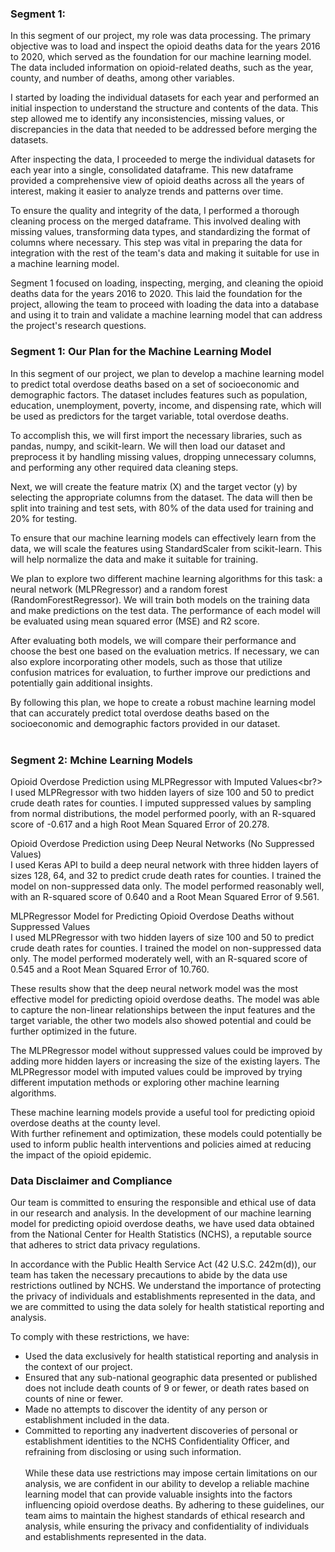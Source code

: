 ### Segment 1:

In this segment of our project, my role was data processing. The primary objective was to load and inspect the opioid deaths data for the years 2016 to 2020, which served as the foundation for our machine learning model. The data included information on opioid-related deaths, such as the year, county, and number of deaths, among other variables.

I started by loading the individual datasets for each year and performed an initial inspection to understand the structure and contents of the data. This step allowed me to identify any inconsistencies, missing values, or discrepancies in the data that needed to be addressed before merging the datasets.

After inspecting the data, I proceeded to merge the individual datasets for each year into a single, consolidated dataframe. This new dataframe provided a comprehensive view of opioid deaths across all the years of interest, making it easier to analyze trends and patterns over time.

To ensure the quality and integrity of the data, I performed a thorough cleaning process on the merged dataframe. This involved dealing with missing values, transforming data types, and standardizing the format of columns where necessary. This step was vital in preparing the data for integration with the rest of the team's data and making it suitable for use in a machine learning model.

Segment 1 focused on loading, inspecting, merging, and cleaning the opioid deaths data for the years 2016 to 2020. This laid the foundation for the project, allowing the team to proceed with loading the data into a database and using it to train and validate a machine learning model that can address the project's research questions.


### Segment 1: Our Plan for the Machine Learning Model

In this segment of our project, we plan to develop a machine learning model to predict total overdose deaths based on a set of socioeconomic and demographic factors. The dataset includes features such as population, education, unemployment, poverty, income, and dispensing rate, which will be used as predictors for the target variable, total overdose deaths.

To accomplish this, we will first import the necessary libraries, such as pandas, numpy, and scikit-learn. We will then load our dataset and preprocess it by handling missing values, dropping unnecessary columns, and performing any other required data cleaning steps.

Next, we will create the feature matrix (X) and the target vector (y) by selecting the appropriate columns from the dataset. The data will then be split into training and test sets, with 80% of the data used for training and 20% for testing.

To ensure that our machine learning models can effectively learn from the data, we will scale the features using StandardScaler from scikit-learn. This will help normalize the data and make it suitable for training.

We plan to explore two different machine learning algorithms for this task: a neural network (MLPRegressor) and a random forest (RandomForestRegressor). We will train both models on the training data and make predictions on the test data. The performance of each model will be evaluated using mean squared error (MSE) and R2 score.

After evaluating both models, we will compare their performance and choose the best one based on the evaluation metrics. If necessary, we can also explore incorporating other models, such as those that utilize confusion matrices for evaluation, to further improve our predictions and potentially gain additional insights.

By following this plan, we hope to create a robust machine learning model that can accurately predict total overdose deaths based on the socioeconomic and demographic factors provided in our dataset.<br><br>

### Segment 2: Mchine Learning Models <br>

Opioid Overdose Prediction using MLPRegressor with Imputed Values<br?>
I used MLPRegressor with two hidden layers of size 100 and 50 to predict crude death rates for counties. I imputed suppressed values by sampling from normal distributions, the model performed poorly, with an R-squared score of -0.617 and a high Root Mean Squared Error of 20.278.

Opioid Overdose Prediction using Deep Neural Networks (No Suppressed Values)<br>
I used Keras API to build a deep neural network with three hidden layers of sizes 128, 64, and 32 to predict crude death rates for counties. I trained the model on non-suppressed data only. The model performed reasonably well, with an R-squared score of 0.640 and a Root Mean Squared Error of 9.561.

MLPRegressor Model for Predicting Opioid Overdose Deaths without Suppressed Values<br>
I used MLPRegressor with two hidden layers of size 100 and 50 to predict crude death rates for counties. I trained the model on non-suppressed data only. The model performed moderately well, with an R-squared score of 0.545 and a Root Mean Squared Error of 10.760.

These results show that the deep neural network model was the most effective model for predicting opioid overdose deaths. The model was able to capture the non-linear relationships between the input features and the target variable, the other two models also showed potential and could be further optimized in the future.

The MLPRegressor model without suppressed values could be improved by adding more hidden layers or increasing the size of the existing layers. The MLPRegressor model with imputed values could be improved by trying different imputation methods or exploring other machine learning algorithms.

These machine learning models provide a useful tool for predicting opioid overdose deaths at the county level.<br>
With further refinement and optimization, these models could potentially be used to inform public health interventions and policies aimed at reducing the impact of the opioid epidemic.



### Data Disclaimer and Compliance

Our team is committed to ensuring the responsible and ethical use of data in our research and analysis. In the development of our machine learning model for predicting opioid overdose deaths, we have used data obtained from the National Center for Health Statistics (NCHS), a reputable source that adheres to strict data privacy regulations.

In accordance with the Public Health Service Act (42 U.S.C. 242m(d)), our team has taken the necessary precautions to abide by the data use restrictions outlined by NCHS. We understand the importance of protecting the privacy of individuals and establishments represented in the data, and we are committed to using the data solely for health statistical reporting and analysis.

To comply with these restrictions, we have:

* Used the data exclusively for health statistical reporting and analysis in the context of our project.
* Ensured that any sub-national geographic data presented or published does not include death counts of 9 or fewer, or death rates based on counts of nine or fewer.
* Made no attempts to discover the identity of any person or establishment included in the data.
* Committed to reporting any inadvertent discoveries of personal or establishment identities to the NCHS Confidentiality Officer, and refraining from disclosing or using such information.<br><br>
While these data use restrictions may impose certain limitations on our analysis, we are confident in our ability to develop a reliable machine learning model that can provide valuable insights into the factors influencing opioid overdose deaths. By adhering to these guidelines, our team aims to maintain the highest standards of ethical research and analysis, while ensuring the privacy and confidentiality of individuals and establishments represented in the data.